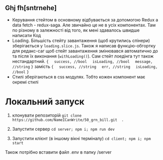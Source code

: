 ## Ghj fh[sntrnehe]

- Керування стейтом в основному відбувається за допомогою Redux а data fetch - redux-saga. Але звичайно це не в усіх компонентах. Там по різному в залежності від того, як мені здавалось швидше написати Код
- Loading. Більшість стейту завантаження (щоб крутились спінери) зберігається у `loading.slice.js`. Також я написав функцію-обгортку для редакс-саг щоб стейт завантаження змінювався автоматично до та після їх виконання (`withLoading()`). Сам стейт лоедінга тут також нестандартний.
`{`
  `  success, //bool`
  `  isLoading, //bool`
  `  message, //string`
`}`
замість
`{`
  `  success, //string`
  `  err, //string`
  `  isLoading, //bool`
`}`
- Стилі зберігаються в css модулях. Тобто кожен компонент має окремі стилі
  

# Локальний запуск

1) клонувати репозиторій `git clone https://github.com/NameICanWrite/50_grn_bill.git  .`

2) Запустити сервер `cd server; npm i; npm run dev`

3) Запустити клієнт (в іншому вікні терміналу) `cd client; npm i; npm start`

Також потрібно вставити файл .env в папку /server